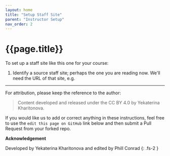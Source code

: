 ```yaml
---
layout: home
title: "Setup Staff Site" 
parent: "Instructor Setup"
nav_order: 2
---
```


<style>
 summary { 
     border: 4px solid #9CBEBE;
     padding: 0.5em;
     background-color:  #DAE6E6;
     margin-bottom: 0.5em;
 }

 summary p {
  margin: 0px;
  padding 0px;
  display: inline-block;
 }
    
 details { 
    margin-top: 0.5em;
    margin-bottom: 0.5em;
    margin-left: auto;
    margin-right: auto;
    width: 95%;
    border: 4px solid #047C91;
    padding: 0.5em;
 }
</style>

# {{page.title}}

To set up a staff site like this one for your course:

1. Identify a source staff site; perhaps the one you are reading now.  We'll need the URL of that site, e.g. 


	
---------

For attribution, please keep the reference to the author:

> Content developed and released under the CC BY 4.0 by Yekaterina Kharitonova.

If you would like us to add or correct anything in these instructions, feel free to use the `edit this page on GitHub` link below and then submit a Pull Request from your forked repo.

**Acknowledgement**

Developed by Yekaterina Kharitonova and edited by Phill Conrad
{: .fs-2 }
